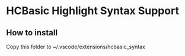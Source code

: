# HCBasic Highlight Syntax Support

## How to install

Copy this folder to ~/.vscode/extensions/hcbasic_syntax

